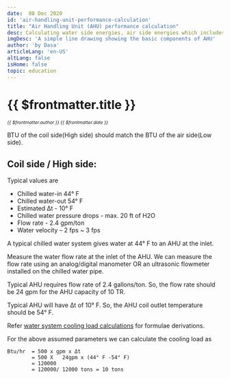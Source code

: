 ```yaml
---
date:  08 Dec 2020
id: 'air-handling-unit-performance-calculation'
title: "Air Handling Unit (AHU) performance calculation"
desc: Calculating water side energies, air side energies which includes capacity/tonnage, psychrometric properties, air flow rate, apparatus dew point temperature & by-pass factor.
imgDesc: 'A simple line drawing showing the basic components of AHU'
author: 'by Dasa'
articleLang: 'en-US'
altLang: false
isHome: false
topic: education
---
```


<altLang />

# {{ $frontmatter.title }}
<i style="font-size: 0.75em;"> {{ $frontmatter.author }} {{ $frontmatter.date }} </i>

BTU of the coil side(High side) should match the BTU of the air side(Low side).

## Coil side / High side:

Typical values are 

 - Chilled water-in 44° F
 - Chilled water-out 54° F
 - Estimated Δt - 10° F
 - Chilled water pressure drops - max. 20 ft of H2O
 - Flow rate - 2.4 gpm/ton
 - Water velocity – 2 fps ~ 3 fps

A typical chilled water system gives water at 44° F to an AHU at the inlet.

Measure the water flow rate at the inlet of the AHU. We can measure the flow rate using an analog/digital manometer OR an ultrasonic flowmeter installed on the chilled water pipe. 

Typical AHU requires flow rate of 2.4 gallons/ton. So, the flow rate should be 24 gpm for the AHU capacity of 10 TR.

Typical AHU will have Δt of 10° F. So, the AHU coil outlet temperature should be 54° F.

Refer [water system cooling load calculations](https://thedatatalks.in/education/ahu-water-side-cooling-load-calculation) for formulae derivations.

For the above assumed parameters we can calculate the cooling load as

```
Btu/hr 	= 500 x gpm x Δt
	    = 500 X   24gpm x (44° F -54° F)
	    = 120000
	    = 120000/ 12000 tons = 10 tons

```